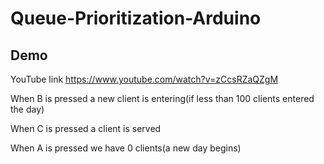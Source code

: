 # Queue-Prioritization-Arduino

## Demo
YouTube link https://www.youtube.com/watch?v=zCcsRZaQZgM

When B is pressed a new client is entering(if less than 100 clients entered the day)

When C is pressed a client is served

When A is pressed we have 0 clients(a new day begins)
 

 
